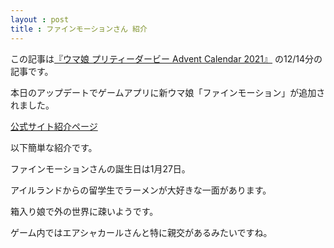 ```yaml
---
layout : post
title : ファインモーションさん 紹介
---
```


この記事は[『ウマ娘 プリティーダービー Advent Calendar 2021』](https://adventar.org/calendars/6565) の12/14分の記事です。

本日のアップデートでゲームアプリに新ウマ娘「ファインモーション」が追加されました。

[公式サイト紹介ページ](https://umamusume.jp/character/detail/?name=finemotion)

以下簡単な紹介です。

ファインモーションさんの誕生日は1月27日。

アイルランドからの留学生でラーメンが大好きな一面があります。

箱入り娘で外の世界に疎いようです。

ゲーム内ではエアシャカールさんと特に親交があるみたいですね。
